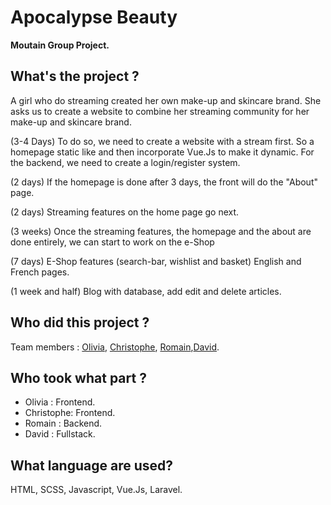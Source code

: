 # Apocalypse Beauty

**Moutain Group Project.**

<!-- Link of the finished project : [here](https://becodeorg.github.io/hamilton-7-escapium-DaDaQue-1/). -->

## **What's the project ?**

A girl who do streaming created her own make-up and skincare brand. She asks us to create a website to combine her streaming community for her make-up and skincare brand.

(3-4 Days)
To do so, we need to create a website with a stream first. So a homepage static like and then incorporate Vue.Js to make it dynamic. For the backend, we need to create a login/register system.

(2 days)
If the homepage is done after 3 days, the front will do the "About" page.

(2 days)
Streaming features on the home page go next.

(3 weeks)
Once the streaming features, the homepage and the about are done entirely, we can start to work on the e-Shop

(7 days)
E-Shop features (search-bar, wishlist and basket)
English and French pages.

(1 week and half)
Blog with database, add edit and delete articles.

## **Who did this project ?**

Team members : [Olivia](https://github.com/OliviaDemaret), [Christophe](https://github.com/Crimsm), [Romain](https://github.com/Zaddes),[David](https://github.com/DAbranka).

## **Who took what part ?**

- Olivia : Frontend.
- Christophe: Frontend.
- Romain : Backend.
- David : Fullstack.

## **What language are used?**

HTML, SCSS, Javascript, Vue.Js, Laravel.

<!-- ## **What the easiest part ?**

- David : The Footer.
- Quentin : The navbar was pretty difficult to achieve.
- Danaé : the HTML and SCSS of each page, and the organization of all the SCSS folders. -->

<!-- ## **What the hardest part ?**

- David : Integrate the Google map and also the area icon on it.
- Quentin : Make the html of each pages.
- Danaé : the Javascript's animations. -->
